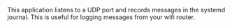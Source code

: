 This application listens to a UDP port and records messages in the systemd journal.
This is useful for logging messages from your wifi router.
